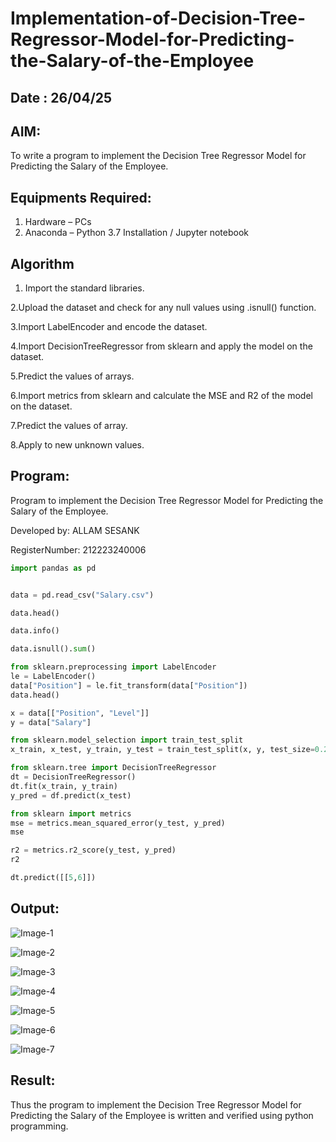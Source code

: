 # Implementation-of-Decision-Tree-Regressor-Model-for-Predicting-the-Salary-of-the-Employee
## Date : 26/04/25
## AIM:
To write a program to implement the Decision Tree Regressor Model for Predicting the Salary of the Employee.

## Equipments Required:
1. Hardware – PCs
2. Anaconda – Python 3.7 Installation / Jupyter notebook

## Algorithm
1. Import the standard libraries.

2.Upload the dataset and check for any null values using .isnull() function.

3.Import LabelEncoder and encode the dataset.

4.Import DecisionTreeRegressor from sklearn and apply the model on the dataset.

5.Predict the values of arrays.

6.Import metrics from sklearn and calculate the MSE and R2 of the model on the dataset.

7.Predict the values of array.

8.Apply to new unknown values. 

## Program:
Program to implement the Decision Tree Regressor Model for Predicting the Salary of the Employee.

Developed by: ALLAM SESANK

RegisterNumber: 212223240006
```python
import pandas as pd


data = pd.read_csv("Salary.csv")

data.head()

data.info()

data.isnull().sum()

from sklearn.preprocessing import LabelEncoder
le = LabelEncoder()
data["Position"] = le.fit_transform(data["Position"])
data.head()

x = data[["Position", "Level"]]
y = data["Salary"]

from sklearn.model_selection import train_test_split
x_train, x_test, y_train, y_test = train_test_split(x, y, test_size=0.2)

from sklearn.tree import DecisionTreeRegressor
dt = DecisionTreeRegressor()
dt.fit(x_train, y_train)
y_pred = df.predict(x_test)

from sklearn import metrics
mse = metrics.mean_squared_error(y_test, y_pred)
mse

r2 = metrics.r2_score(y_test, y_pred)
r2

dt.predict([[5,6]])
```
## Output:
![Image-1](https://github.com/user-attachments/assets/47254328-0779-4d61-8b70-d08e98e434b3)

![Image-2](https://github.com/user-attachments/assets/60ec3aa1-093c-4c33-a7f3-878fe8a844eb)

![Image-3](https://github.com/user-attachments/assets/3231fb93-4a0c-4ace-8a4c-b58d90530ed3)

![Image-4](https://github.com/user-attachments/assets/07907a99-cf3e-41d5-96c8-c69cae62b34d)

![Image-5](https://github.com/user-attachments/assets/37ffcf59-ddfc-4bc6-8a57-107e1f3c6122)

![Image-6](https://github.com/user-attachments/assets/eca3c858-550b-419d-93f0-153153d73b7c)

![Image-7](https://github.com/user-attachments/assets/73f1dec6-4e91-4341-9abf-cb6a128307aa)

## Result:
Thus the program to implement the Decision Tree Regressor Model for Predicting the Salary of the Employee is written and verified using python programming.
